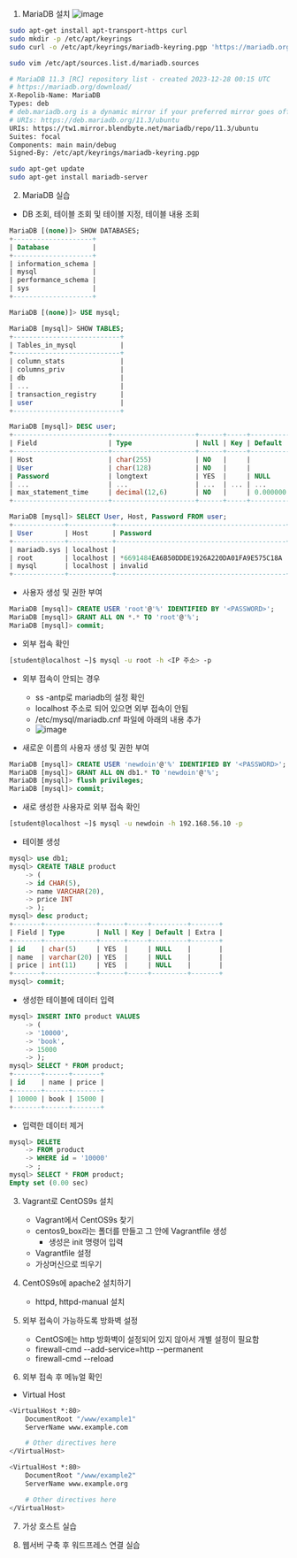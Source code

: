 1. MariaDB 설치
![image](https://github.com/newdoin/Metanet-Study-Material/assets/121351760/8f0f0b73-28b6-4511-ad72-feabfd87a573)

```bash
sudo apt-get install apt-transport-https curl
sudo mkdir -p /etc/apt/keyrings
sudo curl -o /etc/apt/keyrings/mariadb-keyring.pgp 'https://mariadb.org/mariadb_release_signing_key.pgp'
```

```bash
sudo vim /etc/apt/sources.list.d/mariadb.sources

# MariaDB 11.3 [RC] repository list - created 2023-12-28 00:15 UTC
# https://mariadb.org/download/
X-Repolib-Name: MariaDB
Types: deb
# deb.mariadb.org is a dynamic mirror if your preferred mirror goes offline. See https://mariadb.org/mirrorbits/ for details.
# URIs: https://deb.mariadb.org/11.3/ubuntu
URIs: https://tw1.mirror.blendbyte.net/mariadb/repo/11.3/ubuntu
Suites: focal
Components: main main/debug
Signed-By: /etc/apt/keyrings/mariadb-keyring.pgp
```

```bash
sudo apt-get update
sudo apt-get install mariadb-server
```

2. MariaDB 실습
- DB 조회, 테이블 조회 및 테이블 지정, 테이블 내용 조회
```sql
MariaDB [(none)]> SHOW DATABASES;
+--------------------+
| Database           |
+--------------------+
| information_schema |
| mysql              |
| performance_schema |
| sys                |
+--------------------+

MariaDB [(none)]> USE mysql;

MariaDB [mysql]> SHOW TABLES;
+---------------------------+
| Tables_in_mysql           |
+---------------------------+
| column_stats              |
| columns_priv              |
| db                        |
| ...                       |
| transaction_registry      |
| user                      |
+---------------------------+

MariaDB [mysql]> DESC user;
+------------------------+---------------------+------+-----+----------+-------+
| Field                  | Type                | Null | Key | Default  | Extra |
+------------------------+---------------------+------+-----+----------+-------+
| Host                   | char(255)           | NO   |     |          |       |
| User                   | char(128)           | NO   |     |          |       |
| Password               | longtext            | YES  |     | NULL     |       |
| ...                    | ...                 | ...  | ... | ...      |  ...  |
| max_statement_time     | decimal(12,6)       | NO   |     | 0.000000 |       |
+------------------------+---------------------+------+-----+----------+-------+

MariaDB [mysql]> SELECT User, Host, Password FROM user;
+-------------+-----------+-------------------------------------------+
| User        | Host      | Password                                  |
+-------------+-----------+-------------------------------------------+
| mariadb.sys | localhost |                                           |
| root        | localhost | *6691484EA6B50DDDE1926A220DA01FA9E575C18A |
| mysql       | localhost | invalid                                   |
+-------------+-----------+-------------------------------------------+
```

- 사용자 생성 및 권한 부여
```sql
MariaDB [mysql]> CREATE USER 'root'@'%' IDENTIFIED BY '<PASSWORD>';
MariaDB [mysql]> GRANT ALL ON *.* TO 'root'@'%';
MariaDB [mysql]> commit;
```

- 외부 접속 확인
```bash
[student@localhost ~]$ mysql -u root -h <IP 주소> -p
```

- 외부 접속이 안되는 경우
	- ss -antp로 mariadb의 설정 확인
	- localhost 주소로 되어 있으면 외부 접속이 안됨
	- /etc/mysql/mariadb.cnf 파일에 아래의 내용 추가
	- ![image](https://github.com/newdoin/Metanet-Study-Material/assets/121351760/cf697f3b-cfd9-4363-ad6a-da539c9a1267)

- 새로운 이름의 사용자 생성 및 권한 부여
```sql
MariaDB [mysql]> CREATE USER 'newdoin'@'%' IDENTIFIED BY '<PASSWORD>';
MariaDB [mysql]> GRANT ALL ON db1.* TO 'newdoin'@'%';
MariaDB [mysql]> flush privileges;
MariaDB [mysql]> commit;
```

- 새로 생성한 사용자로 외부 접속 확인
```bash
[student@localhost ~]$ mysql -u newdoin -h 192.168.56.10 -p
```

- 테이블 생성
```sql
mysql> use db1;
mysql> CREATE TABLE product
    -> (
    -> id CHAR(5),
    -> name VARCHAR(20),
    -> price INT
    -> );
mysql> desc product;
+-------+-------------+------+-----+---------+-------+
| Field | Type        | Null | Key | Default | Extra |
+-------+-------------+------+-----+---------+-------+
| id    | char(5)     | YES  |     | NULL    |       |
| name  | varchar(20) | YES  |     | NULL    |       |
| price | int(11)     | YES  |     | NULL    |       |
+-------+-------------+------+-----+---------+-------+
mysql> commit;
```

- 생성한 테이블에 데이터 입력
```sql
mysql> INSERT INTO product VALUES
    -> (
    -> '10000',
    -> 'book',
    -> 15000
    -> );
mysql> SELECT * FROM product;
+-------+------+-------+
| id    | name | price |
+-------+------+-------+
| 10000 | book | 15000 |
+-------+------+-------+
```

- 입력한 데이터 제거
```sql
mysql> DELETE
    -> FROM product
    -> WHERE id = '10000'
    -> ;
mysql> SELECT * FROM product;
Empty set (0.00 sec)
```

3. Vagrant로 CentOS9s 설치
	- Vagrant에서 CentOS9s 찾기
	- centos9_box라는 폴더를 만들고 그 안에 Vagrantfile 생성
		- 생성은 init 명령어 입력
	- Vagrantfile 설정
	- 가상머신으로 띄우기
	
4. CentOS9s에 apache2 설치하기
	- httpd, httpd-manual 설치

5. 외부 접속이 가능하도록 방화벽 설정
	- CentOS에는 http 방화벽이 설정되어 있지 않아서 개별 설정이 필요함
	- firewall-cmd --add-service=http --permanent
	- firewall-cmd --reload

6. 외부 접속 후 메뉴얼 확인
- Virtual Host
```bash
<VirtualHost *:80>
    DocumentRoot "/www/example1"
    ServerName www.example.com

    # Other directives here
</VirtualHost>

<VirtualHost *:80>
    DocumentRoot "/www/example2"
    ServerName www.example.org

    # Other directives here
</VirtualHost>
```

7. 가상 호스트 실습

8. 웹서버 구축 후 워드프레스 연결 실습
